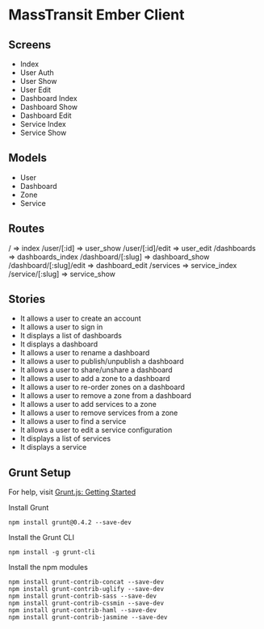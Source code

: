 # MassTransit Ember Client

## Screens

* Index
* User Auth
* User Show
* User Edit
* Dashboard Index
* Dashboard Show
* Dashboard Edit
* Service Index
* Service Show

## Models

* User
* Dashboard
* Zone
* Service

## Routes

/                       => index
/user/[:id]             => user_show
/user/[:id]/edit        => user_edit
/dashboards             => dashboards_index
/dashboard/[:slug]      => dashboard_show
/dashboard/[:slug]/edit => dashboard_edit
/services               => service_index
/service/[:slug]        => service_show

## Stories

* It allows a user to create an account
* It allows a user to sign in
* It displays a list of dashboards
* It displays a dashboard
* It allows a user to rename a dashboard
* It allows a user to publish/unpublish a dashboard
* It allows a user to share/unshare a dashboard
* It allows a user to add a zone to a dashboard
* It allows a user to re-order zones on a dashboard
* It allows a user to remove a zone from a dashboard
* It allows a user to add services to a zone
* It allows a user to remove services from a zone
* It allows a user to find a service
* It allows a user to edit a service configuration
* It displays a list of services
* It displays a service

## Grunt Setup

For help, visit [Grunt.js: Getting Started](http://gruntjs.com/getting-started)  

Install Grunt

```
npm install grunt@0.4.2 --save-dev
```

Install the Grunt CLI

```
npm install -g grunt-cli
```

Install the npm modules

```
npm install grunt-contrib-concat --save-dev
npm install grunt-contrib-uglify --save-dev
npm install grunt-contrib-sass --save-dev
npm install grunt-contrib-cssmin --save-dev
npm install grunt-contrib-haml --save-dev
npm install grunt-contrib-jasmine --save-dev
```